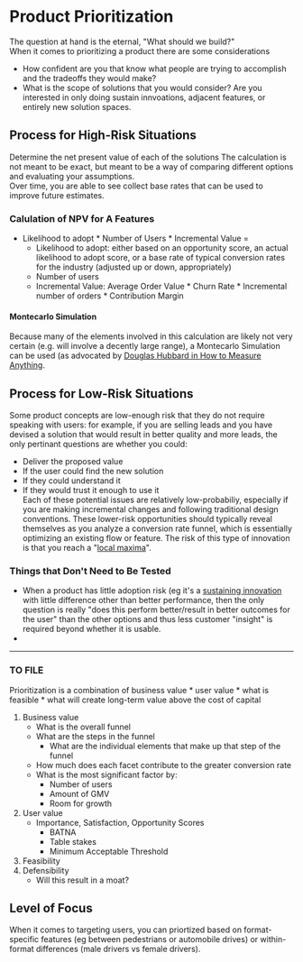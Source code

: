 # Product Prioritization
The question at hand is the eternal, "What should we build?"  
When it comes to prioritizing a product there are some considerations 
+ How confident are you that know what people are trying to accomplish and the tradeoffs they would make?
+ What is the scope of solutions that you would consider? Are you interested in only doing sustain innvoations, adjacent features, or entirely new solution spaces.
## Process for High-Risk Situations
Determine the net present value of each of the solutions
The calculation is not meant to be exact, but meant to be a way of comparing different options and evaluating your assumptions.  
Over time, you are able to see collect base rates that can be used to improve future estimates.
### Calulation of NPV for A Features
+ Likelihood to adopt * Number of Users * Incremental Value =
  + Likelihood to adopt: either based on an opportunity score, an actual likelihood to adopt score, or a base rate of typical conversion rates for the industry (adjusted up or down, appropriately)
  + Number of users
  + Incremental Value: Average Order Value * Churn Rate * Incremental number of orders * Contribution Margin
#### Montecarlo Simulation
Because many of the elements involved in this calculation are likely not very certain (e.g. will involve a decently large range), a Montecarlo Simulation can be used (as advocated by [Douglas Hubbard in How to Measure Anything](https://github.com/charlesrogers/product_research/blob/master/research_resources/Hubbard-How_to_measure_anything.md#montecarlo-simulation-for-npv-calculations).
## Process for Low-Risk Situations
Some product concepts are low-enough risk that they do not require speaking with users: for example, if you are selling leads and you have devised a solution that would result in better quality and more leads, the only pertinant questions are whether you could:
+ Deliver the proposed value
+ If the user could find the new solution
+ If they could understand it
+ If they would trust it enough to use it  
Each of these potential issues are relatively low-probabiliy, especially if you are making incremental changes and following traditional design conventions.
These lower-risk opportunities should typically reveal themselves as you analyze a conversion rate funnel, which is essentially optimizing an existing flow or feature. The risk of this type of innovation is that you reach a "[local maxima](https://github.com/charlesrogers/product_research/blob/master/research_resources/research_frameworks.md#local-maxima)".
### Things that Don't Need to Be Tested
+ When a product has little adoption risk (eg it's a [sustaining innovation](https://github.com/charlesrogers/product_research/blob/master/research_resources/research_frameworks.md#sustaining-innovations) with little difference other than better performance, then the only question is really "does this perform better/result in better outcomes for the user" than the other options and thus less customer "insight" is required beyond whether it is usable.
+ 
---
### TO FILE
Prioritization is a combination of business value * user value * what is feasible * what will create long-term value above the cost of capital
1. Business value
    + What is the overall funnel
     + What are the steps in the funnel
       + What are the individual elements that make up that step of the funnel
   + How much does each facet contribute to the greater conversion rate
   + What is the most significant factor by:
     + Number of users
      + Amount of GMV
      + Room for growth
1. User value
   + Importance, Satisfaction, Opportunity Scores
     + BATNA
     + Table stakes
     + Minimum Acceptable Threshold
1. Feasibility
1. Defensibility
    + Will this result in a moat?

## Level of Focus
When it comes to targeting users, you can priortized based on format-specific features (eg between pedestrians or automobile drives) or within-format differences (male drivers vs female drivers).
